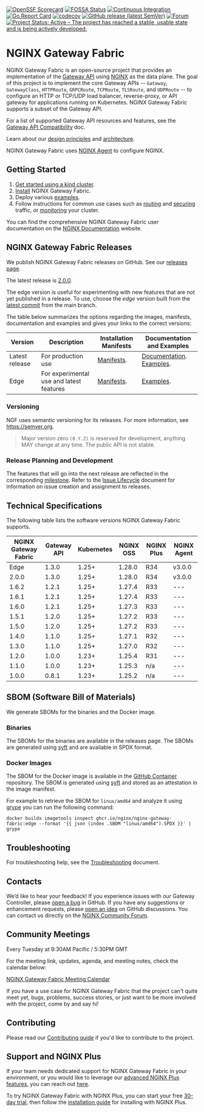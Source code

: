 [![OpenSSF Scorecard](https://api.securityscorecards.dev/projects/github.com/nginx/nginx-gateway-fabric/badge)](https://scorecard.dev/viewer/?uri=github.com/nginx/nginx-gateway-fabric)
[![FOSSA Status](https://app.fossa.com/api/projects/custom%2B5618%2Fgithub.com%2Fnginx%2Fnginx-gateway-fabric.svg?type=shield)](https://app.fossa.com/projects/custom%2B5618%2Fgithub.com%2Fnginx%2Fnginx-gateway-fabric?ref=badge_shield)
[![Continuous Integration](https://github.com/nginx/nginx-gateway-fabric/actions/workflows/ci.yml/badge.svg)](https://github.com/nginx/nginx-gateway-fabric/actions/workflows/ci.yml)
[![Go Report Card](https://goreportcard.com/badge/github.com/nginx/nginx-gateway-fabric)](https://goreportcard.com/report/github.com/nginx/nginx-gateway-fabric)
[![codecov](https://codecov.io/gh/nginx/nginx-gateway-fabric/graph/badge.svg?token=32ULC8F13Z)](https://codecov.io/gh/nginx/nginx-gateway-fabric)
[![GitHub release (latest SemVer)](https://img.shields.io/github/v/release/nginx/nginx-gateway-fabric?logo=github&sort=semver)](https://github.com/nginx/nginx-gateway-fabric/releases/latest)
[![Forum](https://img.shields.io/badge/nginx--community--forum-green)](https://community.nginx.org/)
[![Project Status: Active – The project has reached a stable, usable state and is being actively developed.](https://www.repostatus.org/badges/latest/active.svg)](https://www.repostatus.org/#active)

# NGINX Gateway Fabric

NGINX Gateway Fabric is an open-source project that provides an implementation of
the [Gateway API](https://gateway-api.sigs.k8s.io/) using [NGINX](https://nginx.org/) as the data plane. The goal of
this project is to implement the core Gateway APIs -- `Gateway`, `GatewayClass`, `HTTPRoute`, `GRPCRoute`, `TCPRoute`, `TLSRoute`,
and `UDPRoute` -- to configure an HTTP or TCP/UDP load balancer, reverse-proxy, or API gateway for applications running
on Kubernetes. NGINX Gateway Fabric supports a subset of the Gateway API.

For a list of supported Gateway API resources and features, see
the [Gateway API Compatibility](https://docs.nginx.com/nginx-gateway-fabric/overview/gateway-api-compatibility/) doc.

Learn about our [design principles](/docs/developer/design-principles.md) and [architecture](https://docs.nginx.com/nginx-gateway-fabric/overview/gateway-architecture/).

NGINX Gateway Fabric uses [NGINX Agent](https://github.com/nginx/agent) to configure NGINX.

## Getting Started

1. [Get started using a kind cluster](https://docs.nginx.com/nginx-gateway-fabric/get-started/).
2. [Install](https://docs.nginx.com/nginx-gateway-fabric/install/) NGINX Gateway Fabric.
3. Deploy various [examples](examples).
4. Follow instructions for common use cases such as [routing](https://docs.nginx.com/nginx-gateway-fabric/traffic-management/) and [securing](https://docs.nginx.com/nginx-gateway-fabric/traffic-security/) traffic, or [monitoring](https://docs.nginx.com/nginx-gateway-fabric//monitoring/) your cluster.

You can find the comprehensive NGINX Gateway Fabric user documentation on the [NGINX Documentation](https://docs.nginx.com/nginx-gateway-fabric/) website.

## NGINX Gateway Fabric Releases

We publish NGINX Gateway Fabric releases on GitHub. See
our [releases page](https://github.com/nginx/nginx-gateway-fabric/releases).

The latest release is [2.0.0](https://github.com/nginx/nginx-gateway-fabric/releases/tag/v2.0.0).

The edge version is useful for experimenting with new features that are not yet published in a release. To use, choose
the _edge_ version built from the [latest commit](https://github.com/nginx/nginx-gateway-fabric/commits/main)
from the main branch.

The table below summarizes the options regarding the images, manifests, documentation and examples and gives your links
to the correct versions:

| Version        | Description                              | Installation Manifests                                                         | Documentation and Examples                                                                                                                                           |
|----------------|------------------------------------------|--------------------------------------------------------------------------------|----------------------------------------------------------------------------------------------------------------------------------------------------------------------|
| Latest release | For production use                       | [Manifests](https://github.com/nginx/nginx-gateway-fabric/tree/v2.0.0/deploy). | [Documentation](https://docs.nginx.com/nginx-gateway-fabric). [Examples](https://github.com/nginx/nginx-gateway-fabric/tree/v2.0.0/examples).                        |
| Edge           | For experimental use and latest features | [Manifests](https://github.com/nginx/nginx-gateway-fabric/tree/main/deploy).   | [Examples](https://github.com/nginx/nginx-gateway-fabric/tree/main/examples). |

### Versioning

NGF uses semantic versioning for its releases. For more information, see https://semver.org.

> Major version zero `(0.Y.Z)` is reserved for development, anything MAY change at any time. The public API is not stable.

### Release Planning and Development

The features that will go into the next release are reflected in the
corresponding [milestone](https://github.com/nginx/nginx-gateway-fabric/milestones). Refer to
the [Issue Lifecycle](ISSUE_LIFECYCLE.md) document for information on issue creation and assignment to releases.

## Technical Specifications

The following table lists the software versions NGINX Gateway Fabric supports.

| NGINX Gateway Fabric | Gateway API | Kubernetes | NGINX OSS | NGINX Plus | NGINX Agent |
|----------------------|-------------|------------|-----------|------------|-------------|
| Edge                 | 1.3.0       | 1.25+      | 1.28.0    | R34        | v3.0.0      |
| 2.0.0                | 1.3.0       | 1.25+      | 1.28.0    | R34        | v3.0.0      |
| 1.6.2                | 1.2.1       | 1.25+      | 1.27.4    | R33        | ---         |
| 1.6.1                | 1.2.1       | 1.25+      | 1.27.4    | R33        | ---         |
| 1.6.0                | 1.2.1       | 1.25+      | 1.27.3    | R33        | ---         |
| 1.5.1                | 1.2.0       | 1.25+      | 1.27.2    | R33        | ---         |
| 1.5.0                | 1.2.0       | 1.25+      | 1.27.2    | R33        | ---         |
| 1.4.0                | 1.1.0       | 1.25+      | 1.27.1    | R32        | ---         |
| 1.3.0                | 1.1.0       | 1.25+      | 1.27.0    | R32        | ---         |
| 1.2.0                | 1.0.0       | 1.23+      | 1.25.4    | R31        | ---         |
| 1.1.0                | 1.0.0       | 1.23+      | 1.25.3    | n/a        | ---         |
| 1.0.0                | 0.8.1       | 1.23+      | 1.25.2    | n/a        | ---         |

## SBOM (Software Bill of Materials)

We generate SBOMs for the binaries and the Docker image.

### Binaries

The SBOMs for the binaries are available in the releases page. The SBOMs are generated
using [syft](https://github.com/anchore/syft) and are available in SPDX format.

### Docker Images

The SBOM for the Docker image is available in
the [GitHub Container](https://github.com/nginx/nginx-gateway-fabric/pkgs/container/nginx-gateway-fabric)
repository. The SBOM is generated using [syft](https://github.com/anchore/syft) and stored as an attestation in the
image manifest.

For example to retrieve the SBOM for `linux/amd64` and analyze it using [grype](https://github.com/anchore/grype) you
can run the following command:

```shell
docker buildx imagetools inspect ghcr.io/nginx/nginx-gateway-fabric:edge --format '{{ json (index .SBOM "linux/amd64").SPDX }}' | grype
```

## Troubleshooting

For troubleshooting help, see the [Troubleshooting](https://docs.nginx.com/nginx-gateway-fabric/troubleshooting/) document.

## Contacts

We’d like to hear your feedback! If you experience issues with our Gateway Controller, please [open a bug][bug] in
GitHub. If you have any suggestions or enhancement requests, please [open an idea][idea] on GitHub discussions. You can
contact us directly on the [NGINX Community Forum][forum].

[bug]: https://github.com/nginx/nginx-gateway-fabric/issues/new?assignees=&labels=&projects=&template=bug_report.md&title=
[idea]: https://github.com/nginx/nginx-gateway-fabric/discussions/categories/ideas
[forum]: https://community.nginx.org/

## Community Meetings

Every Tuesday at 9:30AM Pacific / 5:30PM GMT

For the meeting link, updates, agenda, and meeting notes, check the calendar below:

[NGINX Gateway Fabric Meeting Calendar](https://calendar.google.com/calendar/embed?src=a82aa06dc698b4271fb562d43f38e5bf7676585e581057bde026ddd1c71f84e9%40group.calendar.google.com)

If you have a use case for NGINX Gateway Fabric that the project can't quite meet yet, bugs, problems, success stories, or just want to be more involved with the project, come by and say hi!

## Contributing

Please read our [Contributing guide](CONTRIBUTING.md) if you'd like to contribute to the project.

## Support and NGINX Plus

If your team needs dedicated support for NGINX Gateway Fabric in your environment, or you would like to leverage our [advanced NGINX Plus features](https://docs.nginx.com/nginx-gateway-fabric/overview/nginx-plus/), you can reach out [here](https://www.f5.com/content/f5-com/en_us/products/get-f5).

To try NGINX Gateway Fabric with NGINX Plus, you can start your free [30-day trial](https://www.f5.com/trials), then follow the [installation guide](https://docs.nginx.com/nginx-gateway-fabric/install/helm/) for installing with NGINX Plus.
